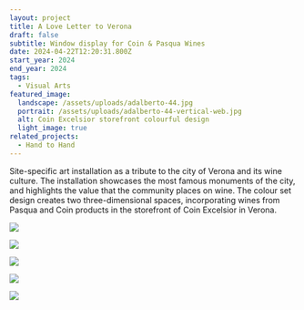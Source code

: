 ```yaml
---
layout: project
title: A Love Letter to Verona
draft: false
subtitle: Window display for Coin & Pasqua Wines
date: 2024-04-22T12:20:31.800Z
start_year: 2024
end_year: 2024
tags:
  - Visual Arts
featured_image:
  landscape: /assets/uploads/adalberto-44.jpg
  portrait: /assets/uploads/adalberto-44-vertical-web.jpg
  alt: Coin Excelsior storefront colourful design
  light_image: true
related_projects:
  - Hand to Hand
---
```

Site-specific art installation as a tribute to the city of Verona and its wine culture. The installation showcases the most famous monuments of the city, and highlights the value that the community places on wine. The colour set design creates two three-dimensional spaces, incorporating wines from Pasqua and Coin products in the storefront of Coin Excelsior in Verona.

![](/assets/uploads/adalberto-36.jpg)

![](/assets/uploads/adalberto-43.jpg)

![](/assets/uploads/adalberto-37.jpg)



![](/assets/uploads/pasquacoin-176.jpg)

![](/assets/uploads/pasquacoin-151.jpg)